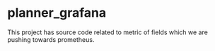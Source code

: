 # planner_grafana
This project has source code related to metric of fields which we are pushing towards prometheus.
